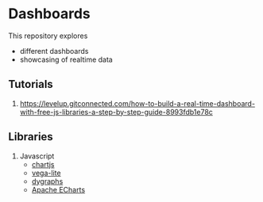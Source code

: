 # Dashboards
  This repository explores 
  - different dashboards
  - showcasing of realtime data

## Tutorials
1. https://levelup.gitconnected.com/how-to-build-a-real-time-dashboard-with-free-js-libraries-a-step-by-step-guide-8993fdb1e78c


## Libraries
1. Javascript
   - [chartjs](https://www.chartjs.org/)
   - [vega-lite](https://vega.github.io/vega-lite/)
   - [dygraphs](https://dygraphs.com/)
   - [Apache ECharts](https://echarts.apache.org/en/index.html)
